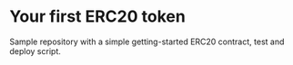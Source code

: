 # Your first ERC20 token

Sample repository with a simple getting-started ERC20 contract, test and deploy script.
